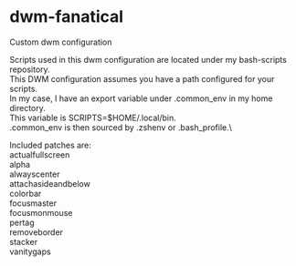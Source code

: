 # dwm-fanatical
Custom dwm configuration

Scripts used in this dwm configuration are located under my bash-scripts repository.\
This DWM configuration assumes you have a path configured for your scripts.\
In my case, I have an export variable under .common_env in my home directory.\
This variable is SCRIPTS=$HOME/.local/bin.\
.common_env is then sourced by .zshenv or .bash_profile.\


Included patches are:\
actualfullscreen\
alpha\
alwayscenter\
attachasideandbelow\
colorbar\
focusmaster\
focusmonmouse\
pertag\
removeborder\
stacker\
vanitygaps
